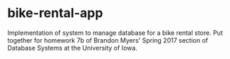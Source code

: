 # bike-rental-app
Implementation of system to manage database for a bike rental store. Put together for homework 7b of Brandon Myers' Spring 2017 section of Database Systems at the University of Iowa.
